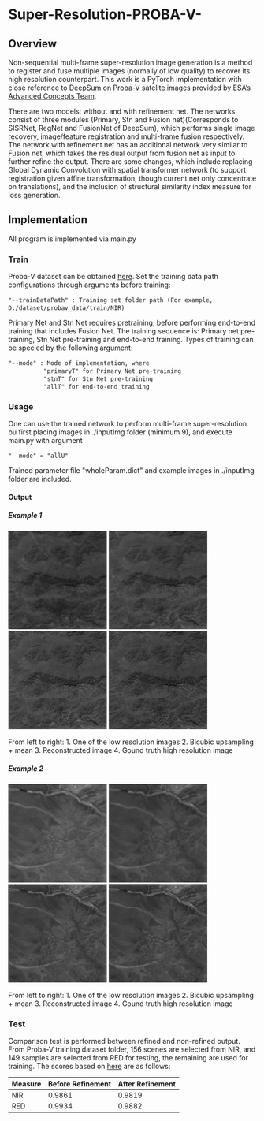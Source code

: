 # Super-Resolution-PROBA-V-
## Overview
Non-sequential multi-frame super-resolution image generation is a method to register and fuse multiple images (normally of low quality) to recover its high resolution counterpart. This work is a PyTorch implementation with close reference to [DeepSum](https://github.com/diegovalsesia/deepsum) on [Proba-V satelite images](https://kelvins.esa.int/proba-v-super-resolution/home/) provided by ESA’s [Advanced Concepts Team](http://www.esa.int/gsp/ACT/index.html).

There are two models: without and with refinement net. The networks consist of three modules (Primary, Stn and Fusion net)(Corresponds to SISRNet, RegNet and FusionNet of DeepSum), which performs single image recovery, image/feature registration and multi-frame fusion respectively. The network with refinement net has an additional network very similar to Fusion net, which takes the residual output from fusion net as input to further refine the output.
There are some changes, which include replacing Global Dynamic Convolution with spatial transformer network (to support registration given affine transformation, though current net only concentrate on translations), and the inclusion of structural similarity index measure for loss generation.

## Implementation
All program is implemented via main.py
### Train
Proba-V dataset can be obtained [here](https://kelvins.esa.int/proba-v-super-resolution/data/). 
Set the training data path configurations through arguments before training:
```
"--trainDataPath" : Training set folder path (For example, D:/dataset/probav_data/train/NIR) 
```
Primary Net and Stn Net requires pretraining, before performing end-to-end training that includes Fusion Net. The training sequence is: Primary net pre-training, Stn Net pre-training and end-to-end training. Types of training can be specied by the following argument:
```
"--mode" : Mode of implementation, where
          "primaryT" for Primary Net pre-training
          "stnT" for Stn Net pre-training
          "allT" for end-to-end training
```

### Usage
One can use the trained network to perform multi-frame super-resolution bu first placing images in ./inputImg folder (minimum 9), and execute main.py with argument 
```
"--mode" = "allU"
```
Trained parameter file "wholeParam.dict" and example images in ./inputImg folder are included.

#### Output

##### Example 1
<p float="left">
  <img src="ref/ZexIm.jpg" width="200" />
  <img src="ref/mean.jpg" width="200" /> 
  <img src="ref/predicted.jpg" width="200" />
  <img src="ref/ZimHR.jpg" width="200" />
</p>
From left to right: 1. One of the low resolution images 2. Bicubic upsampling + mean 3. Reconstructed image 4. Gound truth high resolution image

##### Example 2
<p float="left">
  <img src="ref/ZexIm2.jpg" width="200" />
  <img src="ref/mean2.jpg" width="200" /> 
  <img src="ref/predicted2.jpg" width="200" />
  <img src="ref/ZimHR2.jpg" width="200" />
</p>
From left to right: 1. One of the low resolution images 2. Bicubic upsampling + mean 3. Reconstructed image 4. Gound truth high resolution image

 
### Test
Comparison test is performed between refined and non-refined output. From Proba-V training dataset folder, 156 scenes are selected from NIR, and 149 samples are selected from RED for testing, the remaining are used for training. The scores based on [here](https://kelvins.esa.int/proba-v-super-resolution/scoring/) are as follows:

| Measure  | Before Refinement |After Refinement |
| ------------- | ------------- |------------- |
| NIR  | 0.9861 |0.9819  |
| RED  | 0.9934  |0.9882  |

